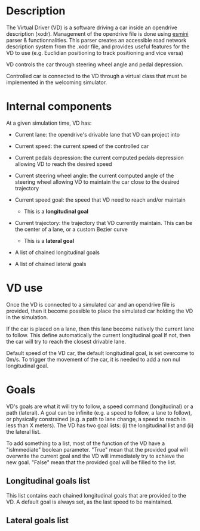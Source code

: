 # Description

The Virtual Driver (VD) is a software driving a car inside an opendrive description (xodr).
Management of the opendrive file is done using [esmini](https://github.com/esmini/esmini) parser & functionnalities. 
This parser creates an accessible road network description system from the .xodr file,
and provides useful features for the VD to use (e.g. Euclidian positioning to track positioning and vice versa)

VD controls the car through steering wheel angle and pedal depression.

Controlled car is connected to the VD through a virtual class that must be implemented in the welcoming simulator.

# Internal components
At a given simulation time, VD has:
- Current lane: the opendrive's drivable lane that VD can project into
- Current speed: the current speed of the controlled car

- Current pedals depression: the current computed pedals depression allowing VD to reach the desired speed
- Current steering wheel angle: the current computed angle of the steering wheel allowing VD to maintain the car close 
to the desired trajectory

- Current speed goal: the speed that VD need to reach and/or maintain
    - This is a **longitudinal goal**
- Current trajectory: the trajectory that VD currently maintain. This can be the center of a lane, or a custom Bezier curve
    - This is a **lateral goal**

- A list of chained longitudinal goals
- A list of chained lateral goals


# VD use
Once the VD is connected to a simulated car and an opendrive file is provided, 
then it become possible to place the simulated car holding the VD in the simulation.

If the car is placed on a lane, then this lane become natively the current lane to follow. 
This define automatically the current longitudinal goal
If not, then the car will try to reach the closest drivable lane.

Default speed of the VD car, the default longitudinal goal, is set  overcome to 0m/s.
To trigger the movement of the car, it is needed to add a non nul longitudinal goal.

# Goals
VD's goals are what it will try to follow, a speed command (longitudinal) or a path (lateral).
A goal can be infinite (e.g. a speed to follow, a lane to follow), or physically constrained 
(e.g. a path to lane change, a speed to reach in less than X meters).
The VD has two goal lists: (i) the longitudinal list and (ii) the lateral list.

To add something to a list, most of the function of the VD have a "isImmediate" boolean parameter. 
"True" mean that the provided goal will overwrite the current goal and the VD will immediately try to achieve the new goal.
"False" mean that the provided goal will be filled to the list.

## Longitudinal goals list
This list contains each chained longitudinal goals that are provided to the VD.
A default goal is always set, as the last speed to be maintained.


## Lateral goals list



 
